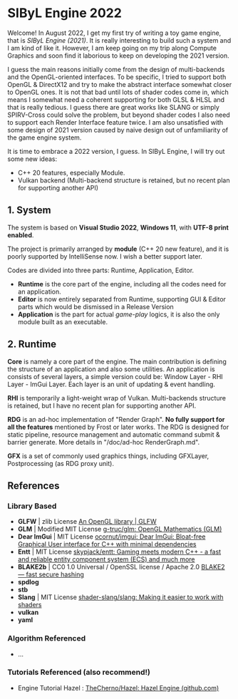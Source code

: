 # SIByL Engine 2022

Welcome! In August 2022, I get my first try of writing a toy game engine, that is  *SIByL Engine (2021)*. It is really interesting to build such a system and I am kind of like it. However, I am keep going on  my trip along Compute Graphics and soon find it laborious to keep on developing the 2021 version.

I guess the main reasons initially come from the design of multi-backends and the OpenGL-oriented interfaces. To be specific, I tried to support both OpenGL & DirectX12 and try to make the abstract interface somewhat closer to OpenGL ones. It is not that bad until lots of shader codes come in, which means I somewhat need a coherent supporting for both GLSL & HLSL and that is really tedious. I guess there are great works like SLANG or simply SPIRV-Cross could solve the problem, but beyond shader codes I also need to support each Render Interface feature twice. I am also unsatisfied with some design of 2021 version caused by naive design out of unfamiliarity of the game engine system.

It is time to embrace a 2022 version, I guess. In SIByL Engine, I will try out some new ideas:

- C++ 20 features, especially Module.
- Vulkan backend (Multi-backend structure is retained, but no recent plan for supporting another API)

## 1. System

The system is based on **Visual Studio 2022**, **Windows 11**, with **UTF-8 print enabled**.

The project is primarily arranged by **module** (C++ 20 new feature), and it is poorly supported by IntelliSense  now. I wish a better support later.

Codes are divided into three parts: Runtime, Application, Editor.

- **Runtime** is the core part of the engine, including all the codes need for an application.
- **Editor** is now entirely separated from Runtime, supporting GUI & Editor parts which would be dismissed in a Release Version
- **Application** is the part for actual *game-play* logics, it is also the only module built as an executable.

## 2. Runtime

**Core** is namely a core part of the engine. The main contribution is defining the structure of an application and also some utilities. An application is consists of several layers, a simple version could be: Window Layer - RHI Layer - ImGui Layer. Each layer is an unit of updating & event handling.

**RHI** is temporarily a light-weight wrap of Vulkan. Multi-backends structure is retained, but I have no recent plan for supporting another API.

**RDG** is an ad-hoc implementation of "Render Graph". **No fully support for all the features** mentioned by Frost or later works. The RDG is designed for static pipeline, resource management and automatic command submit & barrier generate. More details in "/doc/ad-hoc RenderGraph.md".

**GFX** is a set of commonly used graphics things, including GFXLayer, Postprocessing (as RDG proxy unit).

## References

### Library Based

- **GLFW** | zlib License [An OpenGL library | GLFW](https://www.glfw.org/)
- **GLM** | Modified MIT License [g-truc/glm: OpenGL Mathematics (GLM)](https://github.com/g-truc/glm)
- **Dear ImGui** | MIT License [ocornut/imgui: Dear ImGui: Bloat-free Graphical User interface for C++ with minimal dependencies](https://github.com/ocornut/imgui)
- **Entt** | MIT License [skypjack/entt: Gaming meets modern C++ - a fast and reliable entity component system (ECS) and much more](https://github.com/skypjack/entt)
- **BLAKE2b** | CC0 1.0 Universal / OpenSSL license / Apache 2.0  [BLAKE2 — fast secure hashing](https://github.com/BLAKE2/)
- **spdlog**
- **stb**
- **Slang** | MIT License [shader-slang/slang: Making it easier to work with shaders](https://github.com/shader-slang/slang)
- **vulkan**
- **yaml**

### Algorithm Referenced

- ...

### Tutorials Referenced (also recommend!)

- Engine Tutorial Hazel : [TheCherno/Hazel: Hazel Engine (github.com)](https://github.com/TheCherno/Hazel)

